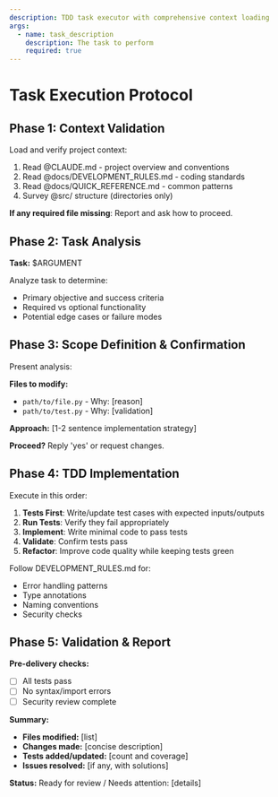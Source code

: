 ```yaml
---
description: TDD task executor with comprehensive context loading
args: 
  - name: task_description
    description: The task to perform
    required: true
---
```


# Task Execution Protocol

## Phase 1: Context Validation
Load and verify project context:
1. Read @CLAUDE.md - project overview and conventions
2. Read @docs/DEVELOPMENT_RULES.md - coding standards
3. Read @docs/QUICK_REFERENCE.md - common patterns
4. Survey @src/ structure (directories only)

**If any required file missing**: Report and ask how to proceed.

## Phase 2: Task Analysis
**Task:** $ARGUMENT

Analyze task to determine:
- Primary objective and success criteria
- Required vs optional functionality
- Potential edge cases or failure modes


## Phase 3: Scope Definition & Confirmation
Present analysis:

**Files to modify:**
- `path/to/file.py` - Why: [reason]
- `path/to/test.py` - Why: [validation]

**Approach:**
[1-2 sentence implementation strategy]

**Proceed?** Reply 'yes' or request changes.

## Phase 4: TDD Implementation
Execute in this order:
1. **Tests First**: Write/update test cases with expected inputs/outputs
2. **Run Tests**: Verify they fail appropriately
3. **Implement**: Write minimal code to pass tests
4. **Validate**: Confirm tests pass
5. **Refactor**: Improve code quality while keeping tests green

Follow DEVELOPMENT_RULES.md for:
- Error handling patterns
- Type annotations
- Naming conventions
- Security checks

## Phase 5: Validation & Report
**Pre-delivery checks:**
- [ ] All tests pass
- [ ] No syntax/import errors
- [ ] Security review complete

**Summary:**
- **Files modified:** [list]
- **Changes made:** [concise description]
- **Tests added/updated:** [count and coverage]
- **Issues resolved:** [if any, with solutions]

**Status:** Ready for review / Needs attention: [details]